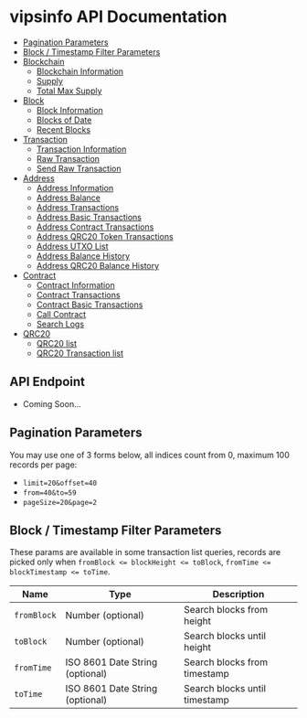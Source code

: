 # vipsinfo API Documentation

* [Pagination Parameters](#pagination-parameters)
* [Block / Timestamp Filter Parameters](#block--timestamp-filter-parameters)
* [Blockchain](doc/blockchain.md)
  * [Blockchain Information](doc/blockchain.md#Blockchain-Information)
  * [Supply](doc/blockchain.md#Supply)
  * [Total Max Supply](doc/blockchain.md#Total-Max-Supply)
* [Block](doc/block.md)
  * [Block Information](doc/block.md#Block-Information)
  * [Blocks of Date](doc/block.md#Blocks-of-Date)
  * [Recent Blocks](doc/block.md#Recent-Blocks)
* [Transaction](doc/transaction.md)
  * [Transaction Information](doc/transaction.md#Transaction-Information)
  * [Raw Transaction](doc/transaction.md#Raw-Transaction)
  * [Send Raw Transaction](doc/transaction.md#Send-Raw-Transaction)
* [Address](doc/address.md)
  * [Address Information](doc/address.md#Address-Information)
  * [Address Balance](doc/address.md#Address-Balance)
  * [Address Transactions](doc/address.md#Address-Transactions)
  * [Address Basic Transactions](doc/address.md#Address-Basic-Transactions)
  * [Address Contract Transactions](doc/address.md#Address-Contract-Transactions)
  * [Address QRC20 Token Transactions](doc/address.md#Address-QRC20-Token-Transactions)
  * [Address UTXO List](doc/address.md#Address-UTXO-List)
  * [Address Balance History](doc/address.md#Address-Balance-History)
  * [Address QRC20 Balance History](doc/address.md#Address-QRC20-Balance-History)
* [Contract](doc/contract.md)
  * [Contract Information](doc/contract.md#Contract-Information)
  * [Contract Transactions](doc/contract.md#Contract-Transactions)
  * [Contract Basic Transactions](doc/contract.md#Contract-Basic-Transactions)
  * [Call Contract](doc/contract.md#Call-Contract)
  * [Search Logs](doc/contract.md#Search-Logs)
* [QRC20](doc/contract.md)
  * [QRC20 list](doc/contract.md#QRC20-list)
  * [QRC20 Transaction list](doc/contract.md#QRC20-Transaction-list)


## API Endpoint
* Coming Soon...
<!--
* `https://vips.info.y-chan.dev/api/` for mainnet
* `https://testnet.vips.info.y-chan.dev/api/` for testnet
-->


## Pagination Parameters

You may use one of 3 forms below, all indices count from 0, maximum 100 records per page:
* `limit=20&offset=40`
* `from=40&to=59`
* `pageSize=20&page=2`


## Block / Timestamp Filter Parameters

These params are available in some transaction list queries,
records are picked only when `fromBlock <= blockHeight <= toBlock`, `fromTime <= blockTimestamp <= toTime`.

|Name|Type|Description|
|---|---|---|
|`fromBlock`|Number (optional)|Search blocks from height|
|`toBlock`|Number (optional)|Search blocks until height|
|`fromTime`|ISO 8601 Date String (optional)|Search blocks from timestamp|
|`toTime`|ISO 8601 Date String (optional)|Search blocks until timestamp|
